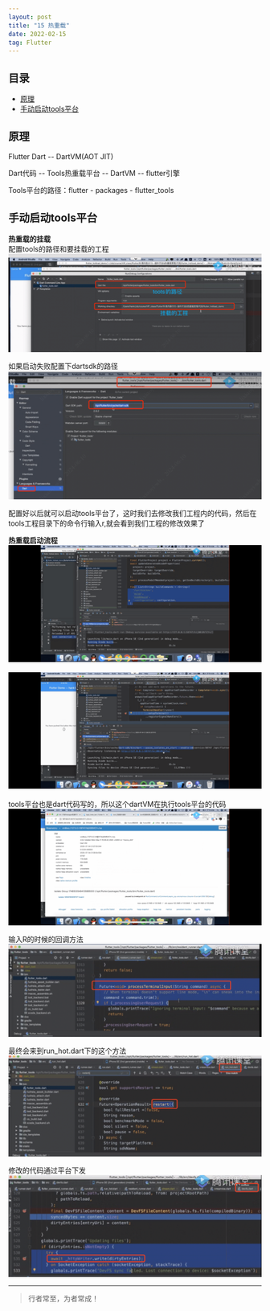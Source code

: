 ```yaml
---
layout: post
title: "15 热重载"
date: 2022-02-15
tag: Flutter
---
```



## 目录
- [原理](#content1) 
- [手动启动tools平台](#content2) 




<!-- ************************************************ -->
## <a id="content1">原理</a>

Flutter Dart -- DartVM(AOT JIT)     

Dart代码 -- Tools热重载平台 -- DartVM -- flutter引擎     

Tools平台的路径：flutter - packages - flutter_tools    

<!-- ************************************************ -->
## <a id="content2">手动启动tools平台</a>

**热重载的挂载**       
配置tools的路径和要挂载的工程          
<img src="/images/flutter/flutter25.png"><br>  

如果启动失败配置下dartsdk的路径    
<img src="/images/flutter/flutter26.png"><br>    

配置好以后就可以启动tools平台了，这时我们去修改我们工程内的代码，然后在tools工程目录下的命令行输入r,就会看到我们工程的修改效果了       

**热重载启动流程**   
<img src="/images/flutter/flutter27.png"><br>     
<img src="/images/flutter/flutter28.png"><br>     
tools平台也是dart代码写的，所以这个dartVM在执行tools平台的代码       
<img src="/images/flutter/flutter29.png"><br>     

输入R的时候的回调方法
<img src="/images/flutter/flutter30.png"><br>

最终会来到run_hot.dart下的这个方法
<img src="/images/flutter/flutter31.png"><br>

修改的代码通过平台下发
<img src="/images/flutter/flutter32.png"><br>

----------
>  行者常至，为者常成！


